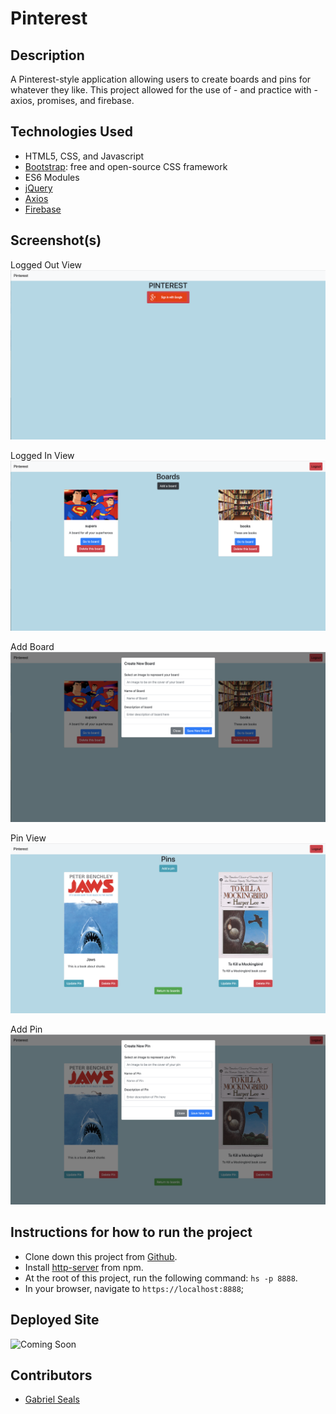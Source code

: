 # Pinterest

## Description

A Pinterest-style application allowing users to create boards and pins for whatever they like. This project allowed for the use of - and practice with - axios, promises, and firebase.

## Technologies Used

* HTML5, CSS, and Javascript
* [Bootstrap](https://getbootstrap.com/): free and open-source CSS framework
* ES6 Modules
* [jQuery](https://jquery.com/)
* [Axios](https://github.com/axios/axios)
* [Firebase](https://firebase.google.com/)

## Screenshot(s)

Logged Out View
![Logged Out View](https://raw.githubusercontent.com/gseals/pinterest/master/screenshots/loggedOut.png)

Logged In View
![Logged In View](https://raw.githubusercontent.com/gseals/pinterest/master/screenshots/loggedIn.png)

Add Board
![Add Board](https://raw.githubusercontent.com/gseals/pinterest/master/screenshots/addBoard.png)

Pin View
![Pin View](https://raw.githubusercontent.com/gseals/pinterest/master/screenshots/pins.png)

Add Pin
![Add Pin](https://raw.githubusercontent.com/gseals/pinterest/master/screenshots/addPin.png)

## Instructions for how to run the project

* Clone down this project from [Github](https://github.com/gseals/pinterest).
* Install [http-server](https://www.npmjs.com/package/http-server) from npm.
* At the root of this project, run the following command: `hs -p 8888`.
* In your browser, navigate to `https://localhost:8888`;

## Deployed Site

![Coming Soon](https://cdn.pixabay.com/photo/2017/08/04/05/37/coming-soon-2579123_960_720.jpg)

## Contributors

* [Gabriel Seals](https://github.com/gseals)